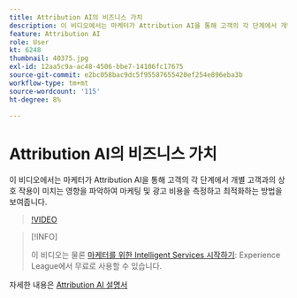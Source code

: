 ```yaml
---
title: Attribution AI의 비즈니스 가치
description: 이 비디오에서는 마케터가 Attribution AI을 통해 고객의 각 단계에서 개별 고객과의 상호 작용이 미치는 영향을 파악하여 마케팅 및 광고 비용을 측정하고 최적화하는 방법을 보여줍니다.
feature: Attribution AI
role: User
kt: 6248
thumbnail: 40375.jpg
exl-id: 12aa5c9a-ac48-4506-bbe7-14106fc17675
source-git-commit: e2bc058bac9dc5f95587655420ef254e896eba3b
workflow-type: tm+mt
source-wordcount: '115'
ht-degree: 8%

---
```


# Attribution AI의 비즈니스 가치

이 비디오에서는 마케터가 Attribution AI을 통해 고객의 각 단계에서 개별 고객과의 상호 작용이 미치는 영향을 파악하여 마케팅 및 광고 비용을 측정하고 최적화하는 방법을 보여줍니다.

>[!VIDEO](https://video.tv.adobe.com/v/40375?quality=12&learn=on)

>[!INFO]
>
> 이 비디오는 물론 [마케터를 위한 Intelligent Services 시작하기](https://experienceleague.adobe.com/?recommended=ExperiencePlatform-U-1-2020.1.intelligentservices): Experience League에서 무료로 사용할 수 있습니다.

자세한 내용은 [Attribution AI 설명서](https://experienceleague.adobe.com/docs/experience-platform/intelligent-services/attribution-ai/overview.html)

